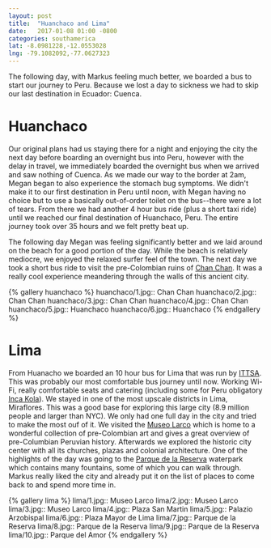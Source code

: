 ```yaml
---
layout: post
title:  "Huanchaco and Lima"
date:   2017-01-08 01:00 -0800
categories: southamerica
lat: -8.0981228,-12.0553028
lng: -79.1082092,-77.0627323
---
```


The following day, with Markus feeling much better, we boarded a bus to start our journey to Peru. Because we lost a day to sickness we had to skip our last destination in Ecuador: Cuenca.

<!--more-->

# Huanchaco

Our original plans had us staying there for a night and enjoying the city the next day before boarding an overnight bus into Peru, however with the delay in travel, we immediately boarded
the overnight bus when we arrived and saw nothing of Cuenca. As we made our way to the border at 2am, Megan began to also experience the stomach bug symptoms. We didn't make it to our first
destination in Peru until noon, with Megan having no choice but to use a basically out-of-order toilet on the bus--there were a lot of tears. From there we had another 4 hour bus ride (plus a
short taxi ride) until we reached our final destination of Huanchaco, Peru. The entire journey took over 35 hours and we felt pretty beat up.

The following day Megan was feeling significantly better and we laid around on the beach for a good portion of the day. While the beach is relatively mediocre, we enjoyed the relaxed surfer
feel of the town. The next day we took a short bus ride to visit the pre-Colombian ruins of [Chan Chan](https://en.wikipedia.org/wiki/Chan_Chan). It was a really cool experience meandering through
the walls of this ancient city.

{% gallery huanchaco %}
huanchaco/1.jpg:: Chan Chan
huanchaco/2.jpg:: Chan Chan
huanchaco/3.jpg:: Chan Chan
huanchaco/4.jpg:: Chan Chan
huanchaco/5.jpg:: Huanchaco
huanchaco/6.jpg:: Huanchaco
{% endgallery %}

# Lima

From Huanacho we boarded an 10 hour bus for Lima that was run by [ITTSA](http://www.ittsabus.com/). This was probably our most comfortable bus journey until now. Working Wi-Fi, really comfortable
seats and catering (including some for Peru obligatory [Inca Kola](https://en.wikipedia.org/wiki/Inca_Kola)). We stayed in one of the most upscale districts in Lima, Miraflores. This was a good base
for exploring this large city (8.9 million people and larger than NYC). We only had one full day in the city and tried to make the most ouf of it. We visited the
[Museo Larco](http://www.museolarco.org/en/) which is home to a wonderful collection of pre-Colombian art and gives a great overview of pre-Columbian Peruvian history. Afterwards we explored the
historic city center with all its churches, plazas and colonial architecture. One of the highlights of the day was going to the [Parque de la Reserva](http://www.circuitomagicodelagua.com.pe/)
waterpark which contains many fountains, some of which you can walk through. Markus really liked the city and already put it on the list of places to come back to and spend more time in.

{% gallery lima %}
lima/1.jpg:: Museo Larco
lima/2.jpg:: Museo Larco
lima/3.jpg:: Museo Larco
lima/4.jpg:: Plaza San Martin
lima/5.jpg:: Palazio Arzobispal
lima/6.jpg:: Plaza Mayor de Lima
lima/7.jpg:: Parque de la Reserva
lima/8.jpg:: Parque de la Reserva
lima/9.jpg:: Parque de la Reserva
lima/10.jpg:: Parque del Amor
{% endgallery %}